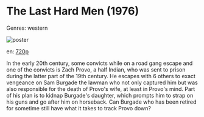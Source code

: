 # The Last Hard Men (1976)

Genres: western

![poster](http://image.tmdb.org/t/p/w500/wlOsEUceksiMZKw4T0YM6LL47LP.jpg)

en:
  [720p](magnet:?xt=urn:btih:964032a6f779e9ba69d6627aa9521e4f5d00cb7c&dn=The+Last+Hard+Men+%281976%29+720p+BrRip+x264+-+YIFY&tr=udp%3A%2F%2Ftracker.openbittorrent.com%3A80%2Fannounce&tr=udp%3A%2F%2Fglotorrents.pw%3A6969%2Fannounce&tr=udp%3A%2F%2Ftracker.openbittorrent.com%3A80%2Fannounce&tr=udp%3A%2F%2Ftracker.opentrackr.org%3A1337%2Fannounce&tr=udp%3A%2F%2Fzer0day.to%3A1337%2Fannounce&tr=udp%3A%2F%2Ftracker.coppersurfer.tk%3A6969%2Fannounce)
  


In the early 20th century, some convicts while on a road gang escape and one of the convicts is Zach Provo, a half Indian, who was sent to prison during the latter part of the 19th century. He escapes with 6 others to exact vengeance on Sam Burgade the lawman who not only captured him but was also responsible for the death of Provo's wife, at least in Provo's mind. Part of his plan is to kidnap Burgade's daughter, which prompts him to strap on his guns and go after him on horseback. Can Burgade who has been retired for sometime still have what it takes to track Provo down?